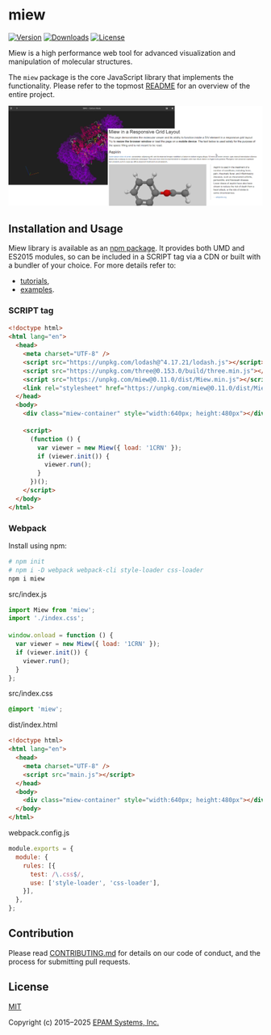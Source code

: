 # miew

[![Version](https://img.shields.io/npm/v/miew)](https://www.npmjs.com/package/miew?activeTab=versions)
[![Downloads](https://img.shields.io/npm/dm/miew)](https://www.npmjs.com/package/miew?activeTab=versions)
[![License](https://img.shields.io/badge/license-MIT-green)](./LICENSE.md)

Miew is a high performance web tool for advanced visualization and manipulation
of molecular structures.

The `miew` package is the core JavaScript library that implements the functionality.
Please refer to the topmost [README][] for an overview of the entire project.

[README]: https://github.com/epam/miew#readme

![Screenshot](README.png)

## Installation and Usage

Miew library is available as an [npm package](https://www.npmjs.com/package/miew).
It provides both UMD and ES2015 modules, so can be included in a SCRIPT tag via a CDN
or built with a bundler of your choice. For more details refer to:

- [tutorials](docs/tutorials/),
- [examples](examples/).

### SCRIPT tag

```html
<!doctype html>
<html lang="en">
  <head>
    <meta charset="UTF-8" />
    <script src="https://unpkg.com/lodash@^4.17.21/lodash.js"></script>
    <script src="https://unpkg.com/three@0.153.0/build/three.min.js"></script>
    <script src="https://unpkg.com/miew@0.11.0/dist/Miew.min.js"></script>
    <link rel="stylesheet" href="https://unpkg.com/miew@0.11.0/dist/Miew.min.css" />
  </head>
  <body>
    <div class="miew-container" style="width:640px; height:480px"></div>

    <script>
      (function () {
        var viewer = new Miew({ load: '1CRN' });
        if (viewer.init()) {
          viewer.run();
        }
      })();
    </script>
  </body>
</html>
```

### Webpack

Install using npm:

```sh
# npm init
# npm i -D webpack webpack-cli style-loader css-loader
npm i miew
```

src/index.js

```js
import Miew from 'miew';
import './index.css';

window.onload = function () {
  var viewer = new Miew({ load: '1CRN' });
  if (viewer.init()) {
    viewer.run();
  }
};
```

src/index.css

```css
@import 'miew';
```

dist/index.html

```html
<!doctype html>
<html lang="en">
  <head>
    <meta charset="UTF-8" />
    <script src="main.js"></script>
  </head>
  <body>
    <div class="miew-container" style="width:640px; height:480px"></div>
  </body>
</html>
```

webpack.config.js

```js
module.exports = {
  module: {
    rules: [{
      test: /\.css$/,
      use: ['style-loader', 'css-loader'],
    }],
  },
};
```

## Contribution

Please read [CONTRIBUTING.md](../../CONTRIBUTING.md) for details on our code of conduct, and the process for submitting pull requests.

## License

[MIT](LICENSE.md)

Copyright (c) 2015–2025 [EPAM Systems, Inc.](https://www.epam.com/)

